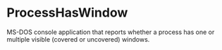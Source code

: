 # ProcessHasWindow
MS-DOS console application that reports whether a process has one or multiple visible (covered or uncovered) windows.
